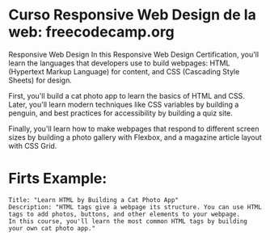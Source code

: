 # Curso Responsive Web Design de la web: freecodecamp.org

Responsive Web Design
In this Responsive Web Design Certification, you'll learn the languages that developers use to build webpages: HTML (Hypertext Markup Language) for content, and CSS (Cascading Style Sheets) for design.

First, you'll build a cat photo app to learn the basics of HTML and CSS. Later, you'll learn modern techniques like CSS variables by building a penguin, and best practices for accessibility by building a quiz site.

Finally, you'll learn how to make webpages that respond to different screen sizes by building a photo gallery with Flexbox, and a magazine article layout with CSS Grid.

# Firts Example: 
    Title: "Learn HTML by Building a Cat Photo App"
    Description: "HTML tags give a webpage its structure. You can use HTML tags to add photos, buttons, and other elements to your webpage.
    In this course, you'll learn the most common HTML tags by building your own cat photo app."
